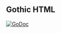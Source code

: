 ## Gothic HTML

[![GoDoc](https://godoc.org/github.com/AdamColton/gothic/html?status.svg)](https://godoc.org/github.com/AdamColton/gothic/html)
